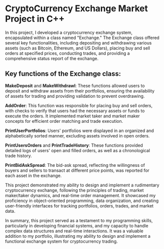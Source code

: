 # CryptoCurrency Exchange Market Project in C++

In this project, I developed a cryptocurrency exchange system, encapsulated within a class named "Exchange." The Exchange class offered several key functionalities, including depositing and withdrawing various assets (such as Bitcoin, Ethereum, and US Dollars), placing buy and sell orders at specified prices, conducting trades, and providing a comprehensive status report of the exchange.

## Key functions of the Exchange class:

**MakeDeposit** and **MakeWithdrawl**: These functions allowed users to deposit and withdraw assets from their portfolios, ensuring the availability of assets for trading and providing validation to prevent overdrawing.

**AddOrder**: This function was responsible for placing buy and sell orders, with checks to verify that users had the necessary assets or funds to execute the orders. It implemented market taker and market maker concepts for efficient order matching and trade execution.

**PrintUserPortfolios**: Users' portfolios were displayed in an organized and alphabetically sorted manner, excluding assets involved in open orders.

**PrintUsersOrders** and **PrintTradeHistory**: These functions provided detailed logs of users' open and filled orders, as well as a chronological trade history.

**PrintBidAskSpread**: The bid-ask spread, reflecting the willingness of buyers and sellers to transact at different price points, was reported for each asset in the exchange.

This project demonstrated my ability to design and implement a rudimentary cryptocurrency exchange, following the principles of trading, market maker/taker dynamics, and real-time order management. It showcased my proficiency in object-oriented programming, data organization, and creating user-friendly interfaces for tracking portfolios, orders, trades, and market data.

In summary, this project served as a testament to my programming skills, particularly in developing financial systems, and my capacity to handle complex data structures and real-time interactions. It was a valuable addition to my portfolio, illustrating my ability to design and implement a functional exchange system for cryptocurrency trading.
